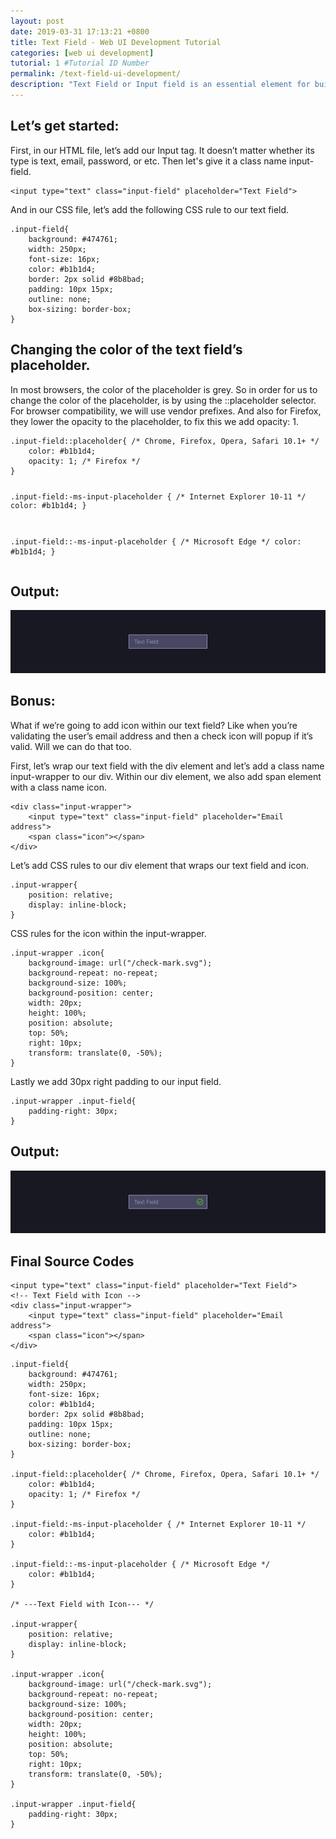 ```yaml
---
layout: post
date: 2019-03-31 17:13:21 +0800
title: Text Field - Web UI Development Tutorial
categories: [web ui development]
tutorial: 1 #Tutorial ID Number
permalink: /text-field-ui-development/
description: "Text Field or Input field is an essential element for building like forms, search field, credential inputs fields, and more. This article will show you how to build and design your Text field."
---
```


<h2>Let’s get started:</h2>
<p>First, in our HTML file, let’s add our Input tag. It doesn’t matter whether its type is text, email, password, or etc. Then let's give it a class name <span class="code">input-field</span>.</p>
<pre class="codes-wrapper codes-wrapper__labeled codes-wrapper__html"><code class="html hljs">&#x3C;input type=&#x22;text&#x22; class=&#x22;input-field&#x22; placeholder=&#x22;Text Field&#x22;&#x3E;</code></pre>
<p>And in our CSS file, let’s add the following CSS rule to our text field.</p>
<pre class="codes-wrapper codes-wrapper__labeled codes-wrapper__css"><code class="css hljs">.input-field{
    background: #474761;
    width: 250px;
    font-size: 16px;
    color: #b1b1d4;
    border: 2px solid #8b8bad;
    padding: 10px 15px;
    outline: none;
    box-sizing: border-box;
}</code></pre>
<h2>Changing the color of the text field’s placeholder.</h2>
<p>In most browsers, the color of the placeholder is grey. So in order for us to change the color of the placeholder, is by using the <span class="code">::placeholder</span> selector. For browser compatibility, we will use vendor prefixes. And also for Firefox, they lower the opacity to the placeholder, to fix this we add <span class="code">opacity: 1</span>.</p>
<pre class="codes-wrapper codes-wrapper__labeled codes-wrapper__css"><code class="css hljs">.input-field::placeholder{ /* Chrome, Firefox, Opera, Safari 10.1+ */
    color: #b1b1d4;
    opacity: 1; /* Firefox */
}
    
.input-field:-ms-input-placeholder { /* Internet Explorer 10-11 */
    color: #b1b1d4;
}

.input-field::-ms-input-placeholder { /* Microsoft Edge */
    color: #b1b1d4;
}</code></pre>
<h2>Output:</h2>
<img src="/assets/images/posts/web-ui-development/input/text-field-ui.jpg" alt="Text field UI Design" class="image__expand">
<h2>Bonus:</h2>
<p>What if we’re going to add icon within our text field? Like when you’re validating the user’s email address and then a check icon will popup if it’s valid. Will we can do that too.</p>
<p>First, let’s wrap our text field with the div element and let’s add a class name <span class="code">input-wrapper</span> to our div. Within our div element, we also add span element with a class name <span class="code">icon</span>.</p>
<pre class="codes-wrapper codes-wrapper__labeled codes-wrapper__html"><code class="html hljs">&#x3C;div class=&#x22;input-wrapper&#x22;&#x3E;
    &#x3C;input type=&#x22;text&#x22; class=&#x22;input-field&#x22; placeholder=&#x22;Email address&#x22;&#x3E;
    &#x3C;span class=&#x22;icon&#x22;&#x3E;&#x3C;/span&#x3E;
&#x3C;/div&#x3E;</code></pre>
<p>Let’s add CSS rules to our div element that wraps our text field and icon.</p>
<pre class="codes-wrapper codes-wrapper__labeled codes-wrapper__css"><code class="css hljs">.input-wrapper{
    position: relative;
    display: inline-block;
}</code></pre>
<p>CSS rules for the <span class="code">icon</span> within the <span class="code">input-wrapper</span>.</p>
<pre class="codes-wrapper codes-wrapper__labeled codes-wrapper__css"><code class="css hljs">.input-wrapper .icon{
    background-image: url("/check-mark.svg");
    background-repeat: no-repeat;
    background-size: 100%;
    background-position: center;
    width: 20px;
    height: 100%;
    position: absolute;
    top: 50%;
    right: 10px;
    transform: translate(0, -50%);
}</code></pre>
<p>Lastly we add 30px right padding to our input field.</p>
<pre class="codes-wrapper codes-wrapper__labeled codes-wrapper__css"><code class="css hljs">.input-wrapper .input-field{
    padding-right: 30px;
}</code></pre>
<h2>Output:</h2>
<img src="/assets/images/posts/web-ui-development/input/text-field-with-icon-ui.jpg" alt="Text field with icon UI Design" class="image__expand">
<h2>Final Source Codes</h2>

<pre class="codes-wrapper codes-wrapper__labeled codes-wrapper__html"><code class="html hljs">&#x3C;input type=&#x22;text&#x22; class=&#x22;input-field&#x22; placeholder=&#x22;Text Field&#x22;&#x3E;
&#x3C;!-- Text Field with Icon --&#x3E;
&#x3C;div class=&#x22;input-wrapper&#x22;&#x3E;
    &#x3C;input type=&#x22;text&#x22; class=&#x22;input-field&#x22; placeholder=&#x22;Email address&#x22;&#x3E;
    &#x3C;span class=&#x22;icon&#x22;&#x3E;&#x3C;/span&#x3E;
&#x3C;/div&#x3E;</code></pre>
<pre class="codes-wrapper codes-wrapper__labeled codes-wrapper__css"><code class="css hljs">.input-field{
    background: #474761;
    width: 250px;
    font-size: 16px;
    color: #b1b1d4;
    border: 2px solid #8b8bad;
    padding: 10px 15px;
    outline: none;
    box-sizing: border-box;
}

.input-field::placeholder{ /* Chrome, Firefox, Opera, Safari 10.1+ */
    color: #b1b1d4;
    opacity: 1; /* Firefox */
}
  
.input-field:-ms-input-placeholder { /* Internet Explorer 10-11 */
    color: #b1b1d4;
}

.input-field::-ms-input-placeholder { /* Microsoft Edge */
    color: #b1b1d4;
}

/* ---Text Field with Icon--- */

.input-wrapper{
    position: relative;
    display: inline-block;
}

.input-wrapper .icon{
    background-image: url("/check-mark.svg");
    background-repeat: no-repeat;
    background-size: 100%;
    background-position: center;
    width: 20px;
    height: 100%;
    position: absolute;
    top: 50%;
    right: 10px;
    transform: translate(0, -50%);
}

.input-wrapper .input-field{
    padding-right: 30px;
}</code></pre>
